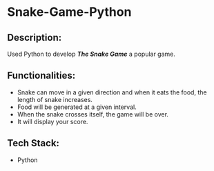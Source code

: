 # Snake-Game-Python
## Description:
Used Python to develop ***The Snake Game*** a popular game.
## Functionalities:
* Snake can move in a given direction and when it eats the food, the length of snake increases.
* Food will be generated at a given interval.
* When the snake crosses itself, the game will be over. 
* It will display your score.
## Tech Stack:
* Python 
